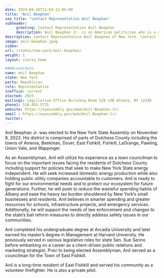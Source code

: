 ```yaml
---
date: 2024-04-26T11:54:12-05:00
title: "Anil Beephan"
seo_title: "contact Representative Anil Beephan"
subheader:
     greeting: Contact Representative Anil Beephan
     description: Anil Beephan Jr. is an American politician who is a member of the New York State Assembly, representing the 105th district since November 8, 2022.. His district is comprised of parts of Dutchess County including the towns of Amenia, Beekman, Dover, East Fishkill, Fishkill, LaGrange, Pawling, Union Vale, and Wappinger.
description: Contact Representative Anil Beephan of New York. Contact information for Anil Beephan includes email address, phone number, and mailing address.
image: anil-beephan.jpeg
video:
url: /states/new-york/anil-beephan/
weight: 1
layout: course_home

####candidate
name: Anil Beephan
state: New York
party: Republican
role: Representative
inoffice: current
elected: 2023
mailing1: Legislative Office Building Room 528 LOB Albany, NY 12248
phone1: 518-455-5725
website: https://nyassembly.gov/mem/Anil-Beephan-Jr/
email : https://nyassembly.gov/mem/Anil-Beephan-Jr/
twitter:
---
```


Anil Beephan Jr. was elected to the New York State Assembly on November 8, 2022. His district is comprised of parts of Dutchess County including the towns of Amenia, Beekman, Dover, East Fishkill, Fishkill, LaGrange, Pawling, Union Vale, and Wappinger.

As an Assemblyman, Anil will utilize his experience as a town councilman to focus on the important issues facing the residents of Dutchess County including support for policies that seek to make New York State energy independent. He will seek increased domestic energy production while also holding public utility companies accountable to customers. Anil is ready to fight for our environmental needs and to protect our ecosystem for future generations. Further, he will push to reduce the wasteful spending habits of Albany and ease the heavy tax burden shouldered by New York’s small businesses and residents. Anil believes in smarter spending and greater resources for schools, infrastructure projects, and emergency services. Additionally, he will support the needs of law enforcement and changes to the state’s bail reform measures to directly address safety issues in our communities.

Anil completed his undergraduate degree at Arcadia University and later earned his master’s degree in Management at Harvard University. He previously served in various legislative roles for state Sen. Sue Serino before embarking on a career as a client-driven public relations and marketing strategist. Prior to being elected Assemblyman, Anil served as a councilman for the Town of East Fishkill.

Anil is a long-time resident of East Fishkill and served his community as a volunteer firefighter. He is also a private pilot.
